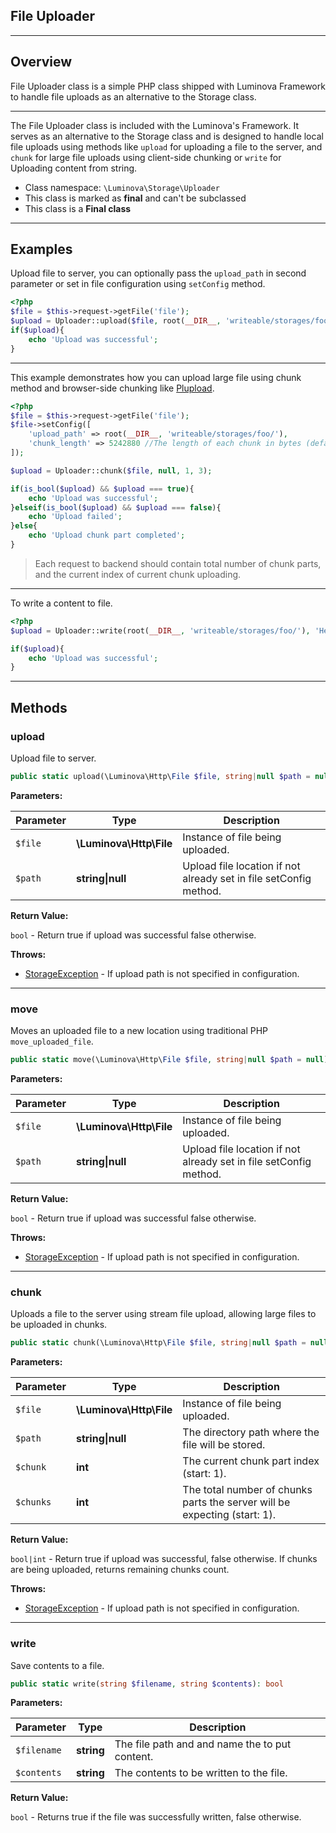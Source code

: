 ## File Uploader

***

## Overview

File Uploader class is a simple PHP class shipped with Luminova Framework to handle file uploads as an alternative to the Storage class.

***

The File Uploader class is included with the Luminova's Framework. It serves as an alternative to the Storage class and is designed to handle local  file uploads using methods like `upload` for uploading a file to the server, and `chunk` for large file uploads using client-side chunking or `write` for Uploading content from string.

* Class namespace: `\Luminova\Storage\Uploader`
* This class is marked as **final** and can't be subclassed
* This class is a **Final class**

***

## Examples

Upload file to server, you can optionally pass the `upload_path` in second parameter or set in file configuration using `setConfig` method.

```php
<?php 
$file = $this->request->getFile('file');
$upload = Uploader::upload($file, root(__DIR__, 'writeable/storages/foo/'));
if($upload){
    echo 'Upload was successful';
}
```

***

This example demonstrates how you can upload large file using chunk method and browser-side chunking like [Plupload](https://www.plupload.com/).

```php
<?php 
$file = $this->request->getFile('file');
$file->setConfig([
    'upload_path' => root(__DIR__, 'writeable/storages/foo/'),
    'chunk_length' => 5242880 //The length of each chunk in bytes (default is 5mb)
]);

$upload = Uploader::chunk($file, null, 1, 3);

if(is_bool($upload) && $upload === true){
    echo 'Upload was successful';
}elseif(is_bool($upload) && $upload === false){
    echo 'Upload failed';
}else{
    echo 'Upload chunk part completed';
}
```
> Each request to backend should contain total number of chunk parts, and the current index of current chunk uploading.

***
To write a content to file.

```php
<?php 
$upload = Uploader::write(root(__DIR__, 'writeable/storages/foo/'), 'Hello world');

if($upload){
    echo 'Upload was successful';
}
```

***

## Methods

### upload

Upload file to server.

```php
public static upload(\Luminova\Http\File $file, string|null $path = null): bool
```

**Parameters:**

| Parameter | Type | Description |
|-----------|------|-------------|
| `$file` | **\Luminova\Http\File** | Instance of file being uploaded. |
| `$path` | **string&#124;null** | Upload file location if not already set in file setConfig method. |

**Return Value:**

`bool` - Return true if upload was successful false otherwise.

**Throws:**

- [StorageException](../Exceptions/StorageException.md) - If upload path is not specified in configuration.

***

### move

Moves an uploaded file to a new location using traditional PHP `move_uploaded_file`.

```php
public static move(\Luminova\Http\File $file, string|null $path = null): bool
```

**Parameters:**

| Parameter | Type | Description |
|-----------|------|-------------|
| `$file` | **\Luminova\Http\File** | Instance of file being uploaded. |
| `$path` | **string&#124;null** | Upload file location if not already set in file setConfig method. |

**Return Value:**

`bool` - Return true if upload was successful false otherwise.

**Throws:**

- [StorageException](../Exceptions/StorageException.md) - If upload path is not specified in configuration.

***

### chunk

Uploads a file to the server using stream file upload, allowing large files to be uploaded in chunks.

```php
public static chunk(\Luminova\Http\File $file, string|null $path = null, int $chunk = 1, int $chunks = 1): bool|int
```

**Parameters:**

| Parameter | Type | Description |
|-----------|------|-------------|
| `$file` | **\Luminova\Http\File** | Instance of file being uploaded. |
| `$path` | **string&#124;null** | The directory path where the file will be stored. |
| `$chunk` | **int** | The current chunk part index (start: 1). |
| `$chunks` | **int** | The total number of chunks parts the server will be expecting (start: 1). |

**Return Value:**

`bool|int` - Return true if upload was successful, false otherwise. If chunks are being uploaded, returns remaining chunks count.

**Throws:**

- [StorageException](../Exceptions/StorageException.md) - If upload path is not specified in configuration.

***

### write

Save contents to a file.

```php
public static write(string $filename, string $contents): bool
```

**Parameters:**

| Parameter | Type | Description |
|-----------|------|-------------|
| `$filename` | **string** | The file path and and name the to put content. |
| `$contents` | **string** | The contents to be written to the file. |

**Return Value:**

`bool` - Returns true if the file was successfully written, false otherwise.